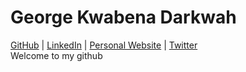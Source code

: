# George Kwabena Darkwah
[GitHub](https://github.com/gdarkwah) | [LinkedIn](https://www.linkedin.com/in/george-darkwah) | 
[Personal Website](http://gdarkwah.github.io/) | [Twitter](https://twitter.com/gkdarkwah)    
Welcome to my github

<!--
**gdarkwah/gdarkwah** is a ✨ _special_ ✨ repository because its `README.md` (this file) appears on your GitHub profile.

Here are some ideas to get you started:

- 🔭 I’m currently working on ...
- 🌱 I’m currently learning ...
- 👯 I’m looking to collaborate on ...
- 🤔 I’m looking for help with ...
- 💬 Ask me about ...
- 📫 How to reach me: ...
- 😄 Pronouns: ...
- ⚡ Fun fact: ...
-->
